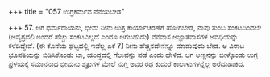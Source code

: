 +++
title = "057 ಉಗ್ರಕರ್ಮವ ನೆನೆಯಬೇಡ"

+++
57. ಆಗ ಧರ್ಮರಾಯನು, ಭೀಮ ನೀನು ಉಗ್ರ ಕಾರ್ಯಾಚರಣೆಗೆ ಹೋಗಬೇಡ, ನಾವು ತುಂಬ ಸಂಕಟದಿಂದಲೇ (ಅವ್ಯಗ್ರದಲಿ ಅಂದರೆ ಹೆಚ್ಚು ಸಂಕಟವಿಲ್ಲದೆ ಎಂದೂ ಆಗಬಹುದು) ವನವಾಸ ಅಜ್ಞಾತವಾಸಗಳ ಅವಧಿಯನ್ನು ಕಳೆದಿದ್ದೇವೆ. (ಈ ಕೊನೆಯ ಘಟ್ಟದಲ್ಲಿ ಇವೆಲ್ಲ ಏಕೆ ?) ನೀನು ಹೆಚ್ಚಿನದೇನನ್ನೂ ಮಾಡುವುದು ಬೇಡ. ಆ ವಿರಾಟ ಭೂಪತಿಯನ್ನು ಬಿಡಿಸಿಕೊಂಡು ಬಾ, ಯುದ್ಧದಲ್ಲಿ ಗೆಲುವನ್ನು ಪಡೆ ಎಂದು ಹೇಳಿದ. ಆಗ ಅಣ್ಣನನ್ನು ಬೀಳ್ಕೊಂಡು ಉಗ್ರ ಪ್ರಳಯಕ್ಕೆ ಸಮಾನನಾದ ಭೀಮನು ಶತ್ರುಗಳ ಮೇಲೆ ನುಗ್ಗಿ ಅವರ ರಥ ಕುದುರೆ ಕಾಲಾಳುಗಳನ್ನೆಲ್ಲ ಅರೆದುಹಾಕಿದ.